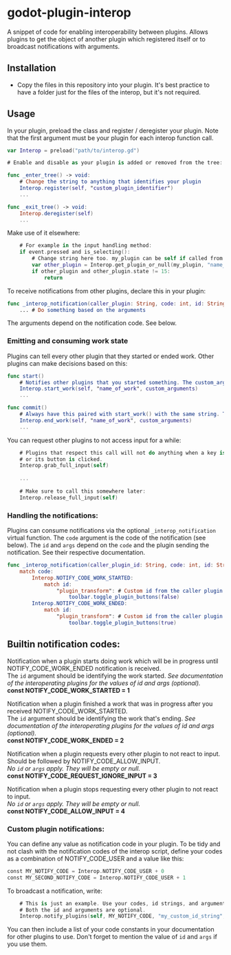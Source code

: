 # godot-plugin-interop
A snippet of code for enabling interoperability between plugins. Allows plugins to get the object of another plugin which registered itself or to broadcast notifications with arguments.

## Installation
- Copy the files in this repository into your plugin. It's best practice to have a folder just for the files of the interop, but it's not required.

## Usage
In your plugin, preload the class and register / deregister your plugin.
Note that the first argument must be your plugin for each interop function call.

```swift
var Interop = preload("path/to/interop.gd")

# Enable and disable as your plugin is added or removed from the tree:

func _enter_tree() -> void:
    # Change the string to anything that identifies your plugin
    Interop.register(self, "custom_plugin_identifier")
    ...

func _exit_tree() -> void:
    Interop.deregister(self) 
    ...
```

Make use of it elsewhere:
```swift
    # For example in the input handling method:
    if event.pressed and is_selecting():
        # Change string here too. my_plugin can be self if called from main script.
        var other_plugin = Interop.get_plugin_or_null(my_plugin, "name_of_other_plugin")
        if other_plugin and other_plugin.state != 15:
            return
```

To receive notifications from other plugins, declare this in your plugin:
```swift
func _interop_notification(caller_plugin: String, code: int, id: String, args):
    ... # Do something based on the arguments
```
The arguments depend on the notification code. See below.

### Emitting and consuming work state

Plugins can tell every other plugin that they started or ended work. Other plugins can make decisions based on this:
```swift
func start()
    # Notifies other plugins that you started something. The custom_arguments value is optional.
    Interop.start_work(self, "name_of_work", custom_arguments)
    ...

func commit()
    # Always have this paired with start_work() with the same string. The custom_arguments value is optional.
    Interop.end_work(self, "name_of_work", custom_arguments)
    ...
```

You can request other plugins to not access input for a while:
```swift
    # Plugins that respect this call will not do anything when a key is pressed or the mouse is moved
    # or its button is clicked.
    Interop.grab_full_input(self)
    
    ...
    
    # Make sure to call this somewhere later:
    Interop.release_full_input(self)
```

### Handling the notifications:

Plugins can consume notifications via the optional `_interop_notification` virtual function. The `code`
argument is the code of the notification (see below). The `id` and `args` depend on the `code` and the
plugin sending the notification. See their respective documentation.
```swift
func _interop_notification(caller_plugin_id: String, code: int, id: String, args):
    match code:
        Interop.NOTIFY_CODE_WORK_STARTED:
            match id:
                "plugin_transform": # Custom id from the caller plugin.
                    toolbar.toggle_plugin_buttons(false)
        Interop.NOTIFY_CODE_WORK_ENDED:
            match id:
                "plugin_transform": # Custom id from the caller plugin.
                    toolbar.toggle_plugin_buttons(true)
```

## Builtin notification codes:
Notification when a plugin starts doing work which will be in progress until NOTIFY_CODE_WORK_ENDED notification is received.\
The `id` argument should be identifying the work started.
*See documentation of the interoperating plugins for the values of id and args (optional).*\
**const NOTIFY_CODE_WORK_STARTED = 1**

Notification when a plugin finished a work that was in progress after you received NOTIFY_CODE_WORK_STARTED.\
The `id` argument should be identifying the work that's ending.
*See documentation of the interoperating plugins for the values of id and args (optional).*\
**const NOTIFY_CODE_WORK_ENDED = 2**

Notification when a plugin requests every other plugin to not react to input. Should be followed by NOTIFY_CODE_ALLOW_INPUT.\
*No `id` or `args` apply. They will be empty or null.*\
**const NOTIFY_CODE_REQUEST_IGNORE_INPUT = 3**

Notification when a plugin stops requesting every other plugin to not react to input.\
*No `id` or `args` apply. They will be empty or null.*\
**const NOTIFY_CODE_ALLOW_INPUT = 4**

### Custom plugin notifications:
You can define any value as notification code in your plugin. To be tidy and not clash with the notification codes of the
interop script, define your codes as a combination of NOTIFY_CODE_USER and a value like this:
```swift
const MY_NOTIFY_CODE = Interop.NOTIFY_CODE_USER + 0
const MY_SECOND_NOTIFY_CODE = Interop.NOTIFY_CODE_USER + 1
```

To broadcast a notification, write:
```swift
    # This is just an example. Use your codes, id strings, and arguments.
    # Both the id and arguments are optional.
    Interop.notify_plugins(self, MY_NOTIFY_CODE, "my_custom_id_string", [1, 2, some_value])
```

You can then include a list of your code constants in your documentation for other plugins to use. Don't forget to mention the value
of `id` and `args` if you use them.
